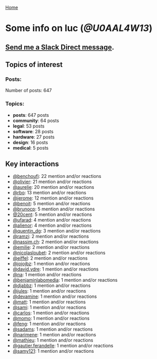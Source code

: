 [Home](https://kelu124.github.io/echommunity/)

# Some info on __luc__ (_@U0AAL4W13_)


## [Send me a Slack Direct message](https://echopen.slack.com/messages/@luc/).

## Topics of interest

### Posts: 

Number of posts: 647

### Topics:

* __posts__: 647 posts
* __community__: 64 posts
* __legal__: 53 posts
* __software__: 28 posts
* __hardware__: 27 posts
* __design__: 16 posts
* __medical__: 5 posts

## Key interactions 

* [@benchoufi](./U0B47KC3S.md): 22 mention and/or reactions
* [@olivier](./U04DFTZ7D.md): 21 mention and/or reactions
* [@aurelie](./U37GZRZU6.md): 20 mention and/or reactions
* [@rbo](./U38HVMZ6K.md): 13 mention and/or reactions
* [@jerome](./U07UEJC2H.md): 12 mention and/or reactions
* [@benoit](./U0GMX7QUB.md): 5 mention and/or reactions
* [@brunocp](./U33817K25.md): 5 mention and/or reactions
* [@20cent](./U0GN7EB32.md): 5 mention and/or reactions
* [@ufarad](./U0HF2S3QX.md): 4 mention and/or reactions
* [@alienor](./U1N5Q9334.md): 4 mention and/or reactions
* [@quentin_dg](./U2UU194RZ.md): 3 mention and/or reactions
* [@ramzi](./U2UV28W2F.md): 2 mention and/or reactions
* [@nassim.ch](./U1NM17NHF.md): 2 mention and/or reactions
* [@emilie](./U0FN1B8KD.md): 2 mention and/or reactions
* [@nicolasloubet](./U04H8570R.md): 2 mention and/or reactions
* [@eiffel](./U3GHS132Q.md): 2 mention and/or reactions
* [@jojojbz](./U1DGN6S80.md): 1 mention and/or reactions
* [@david.ydre](./U1JCFS7N3.md): 1 mention and/or reactions
* [@na](./U07SNUM7F.md): 1 mention and/or reactions
* [@benjaminlabomedia](./U394HRZ1B.md): 1 mention and/or reactions
* [@djabbz](./U2PFHNN3C.md): 1 mention and/or reactions
* [@jules](./U3ML4L01Z.md): 1 mention and/or reactions
* [@devamine](./U2X7189QR.md): 1 mention and/or reactions
* [@matt](./U1EP1RDGE.md): 1 mention and/or reactions
* [@sami](./U2MF267L2.md): 1 mention and/or reactions
* [@carlos](./U087C42L8.md): 1 mention and/or reactions
* [@momo](./U1NLWV4BZ.md): 1 mention and/or reactions
* [@feng](./U1G9KDFNE.md): 1 mention and/or reactions
* [@sadams](./U2V0F9YAK.md): 1 mention and/or reactions
* [@narimene](./U1NTT0ZPH.md): 1 mention and/or reactions
* [@mathieu](./U0PPGEYFK.md): 1 mention and/or reactions
* [@gautier.ferandelle](./U0PKUKHPC.md): 1 mention and/or reactions
* [@samy121](./U1G9AEN7L.md): 1 mention and/or reactions
